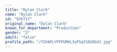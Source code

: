 ```yaml
---
title: "Dylan Clark"
name: "Dylan Clark"
id: "935717"
original_name: "Dylan Clark"
known_for_department: "Production"
gender: "2"
adult: "false"
profile_path: "/fZVAPLYPTPUMHL3yPSqf1020GdJ.jpg"
---
```

